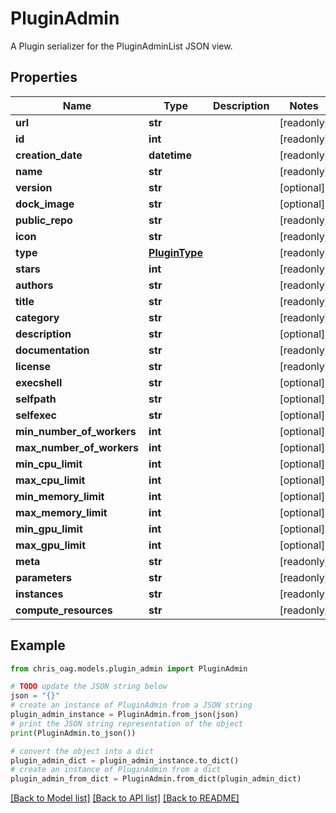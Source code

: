 # PluginAdmin

A Plugin serializer for the PluginAdminList JSON view.

## Properties

Name | Type | Description | Notes
------------ | ------------- | ------------- | -------------
**url** | **str** |  | [readonly] 
**id** | **int** |  | [readonly] 
**creation_date** | **datetime** |  | [readonly] 
**name** | **str** |  | [readonly] 
**version** | **str** |  | [optional] 
**dock_image** | **str** |  | [optional] 
**public_repo** | **str** |  | [readonly] 
**icon** | **str** |  | [readonly] 
**type** | [**PluginType**](PluginType.md) |  | [readonly] 
**stars** | **int** |  | [readonly] 
**authors** | **str** |  | [readonly] 
**title** | **str** |  | [readonly] 
**category** | **str** |  | [readonly] 
**description** | **str** |  | [optional] 
**documentation** | **str** |  | [readonly] 
**license** | **str** |  | [readonly] 
**execshell** | **str** |  | [optional] 
**selfpath** | **str** |  | [optional] 
**selfexec** | **str** |  | [optional] 
**min_number_of_workers** | **int** |  | [optional] 
**max_number_of_workers** | **int** |  | [optional] 
**min_cpu_limit** | **int** |  | [optional] 
**max_cpu_limit** | **int** |  | [optional] 
**min_memory_limit** | **int** |  | [optional] 
**max_memory_limit** | **int** |  | [optional] 
**min_gpu_limit** | **int** |  | [optional] 
**max_gpu_limit** | **int** |  | [optional] 
**meta** | **str** |  | [readonly] 
**parameters** | **str** |  | [readonly] 
**instances** | **str** |  | [readonly] 
**compute_resources** | **str** |  | [readonly] 

## Example

```python
from chris_oag.models.plugin_admin import PluginAdmin

# TODO update the JSON string below
json = "{}"
# create an instance of PluginAdmin from a JSON string
plugin_admin_instance = PluginAdmin.from_json(json)
# print the JSON string representation of the object
print(PluginAdmin.to_json())

# convert the object into a dict
plugin_admin_dict = plugin_admin_instance.to_dict()
# create an instance of PluginAdmin from a dict
plugin_admin_from_dict = PluginAdmin.from_dict(plugin_admin_dict)
```
[[Back to Model list]](../README.md#documentation-for-models) [[Back to API list]](../README.md#documentation-for-api-endpoints) [[Back to README]](../README.md)


